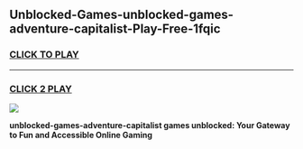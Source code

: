 
## Unblocked-Games-unblocked-games-adventure-capitalist-Play-Free-1fqic
<h3>
<a href="https://premium76.site?title=unblocked-games-adventure-capitalist&ref=20A">CLICK TO PLAY</a></h3>
<hr>

<h3>
<a href="https://premium76.site?title=unblocked-games-adventure-capitalist&ref=20A">CLICK 2 PLAY</a>
  
</h3>

<a href="https://premium76.site?title=unblocked-games-adventure-capitalist&ref=20A"><img src="https://clearcache.store/games.png"></a>


**unblocked-games-adventure-capitalist games unblocked: Your Gateway to Fun and Accessible Online Gaming**
